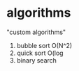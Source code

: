 # algorithms
"custom algorithms"
1) bubble sort O(N^2) 
2) quick sort O(log  
3) binary search         
          
     
       
     
 
